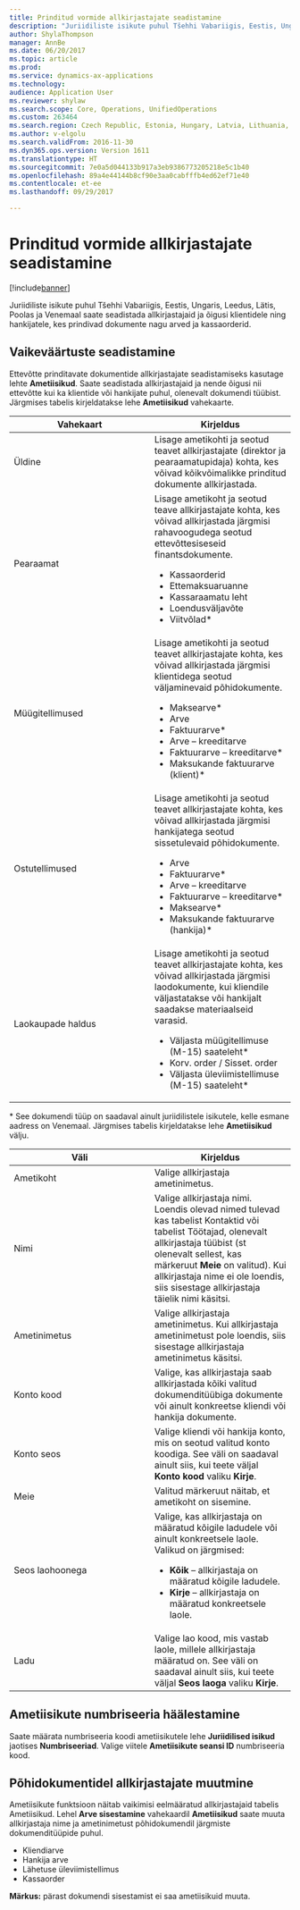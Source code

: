 ```yaml
---
title: Prinditud vormide allkirjastajate seadistamine
description: "Juriidiliste isikute puhul Tšehhi Vabariigis, Eestis, Ungaris, Leedus, Lätis, Poolas ja Venemaal saate seadistada allkirjastajaid ja õigusi klientidele ning hankijatele, kes prindivad dokumente nagu arved ja kassaorderid."
author: ShylaThompson
manager: AnnBe
ms.date: 06/20/2017
ms.topic: article
ms.prod: 
ms.service: dynamics-ax-applications
ms.technology: 
audience: Application User
ms.reviewer: shylaw
ms.search.scope: Core, Operations, UnifiedOperations
ms.custom: 263464
ms.search.region: Czech Republic, Estonia, Hungary, Latvia, Lithuania, Poland, Russia
ms.author: v-elgolu
ms.search.validFrom: 2016-11-30
ms.dyn365.ops.version: Version 1611
ms.translationtype: HT
ms.sourcegitcommit: 7e0a5d044133b917a3eb9386773205218e5c1b40
ms.openlocfilehash: 89a4e44144b8cf90e3aa0cabfffb4ed62ef71e40
ms.contentlocale: et-ee
ms.lasthandoff: 09/29/2017

---
```


# <a name="set-up-signers-for-print-forms"></a>Prinditud vormide allkirjastajate seadistamine

[!include[banner](../includes/banner.md)]


Juriidiliste isikute puhul Tšehhi Vabariigis, Eestis, Ungaris, Leedus, Lätis, Poolas ja Venemaal saate seadistada allkirjastajaid ja õigusi klientidele ning hankijatele, kes prindivad dokumente nagu arved ja kassaorderid.

<a name="set-up-default-values"></a>Vaikeväärtuste seadistamine
---------------------

Ettevõtte prinditavate dokumentide allkirjastajate seadistamiseks kasutage lehte **Ametiisikud**. Saate seadistada allkirjastajaid ja nende õigusi nii ettevõtte kui ka klientide või hankijate puhul, olenevalt dokumendi tüübist. Järgmises tabelis kirjeldatakse lehe **Ametiisikud** vahekaarte.

<table>
<colgroup>
<col width="50%" />
<col width="50%" />
</colgroup>
<thead>
<tr class="header">
<th>Vahekaart</th>
<th>Kirjeldus</th>
</tr>
</thead>
<tbody>
<tr class="odd">
<td>Üldine</td>
<td>Lisage ametikohti ja seotud teavet allkirjastajate (direktor ja pearaamatupidaja) kohta, kes võivad kõikvõimalikke prinditud dokumente allkirjastada.</td>
</tr>
<tr class="even">
<td>Pearaamat</td>
<td>Lisage ametikoht ja seotud teave allkirjastajate kohta, kes võivad allkirjastada järgmisi rahavoogudega seotud ettevõttesiseseid finantsdokumente.
<ul>
<li>Kassaorderid</li>
<li>Ettemaksuaruanne</li>
<li>Kassaraamatu leht</li>
<li>Loendusväljavõte</li>
<li>Viitvõlad*</li>
</ul></td>
</tr>
<tr class="odd">
<td>Müügitellimused</td>
<td>Lisage ametikohti ja seotud teavet allkirjastajate kohta, kes võivad allkirjastada järgmisi klientidega seotud väljaminevaid põhidokumente.
<ul>
<li>Maksearve*</li>
<li>Arve</li>
<li>Faktuurarve*</li>
<li>Arve – kreeditarve</li>
<li>Faktuurarve – kreeditarve*</li>
<li>Maksukande faktuurarve (klient)*</li>
</ul></td>
</tr>
<tr class="even">
<td>Ostutellimused</td>
<td>Lisage ametikohti ja seotud teavet allkirjastajate kohta, kes võivad allkirjastada järgmisi hankijatega seotud sissetulevaid põhidokumente.
<ul>
<li>Arve</li>
<li>Faktuurarve*</li>
<li>Arve – kreeditarve</li>
<li>Faktuurarve – kreeditarve*</li>
<li>Maksearve*</li>
<li>Maksukande faktuurarve (hankija)*</li>
</ul></td>
</tr>
<tr class="odd">
<td>Laokaupade haldus</td>
<td>Lisage ametikohti ja seotud teavet allkirjastajate kohta, kes võivad allkirjastada järgmisi laodokumente, kui kliendile väljastatakse või hankijalt saadakse materiaalseid varasid.
<ul>
<li>Väljasta müügitellimuse (M-15) saateleht*</li>
<li>Korv. order / Sisset. order</li>
<li>Väljasta üleviimistellimuse (M-15) saateleht*</li>
</ul></td>
</tr>
</tbody>
</table>

\* See dokumendi tüüp on saadaval ainult juriidilistele isikutele, kelle esmane aadress on Venemaal. Järgmises tabelis kirjeldatakse lehe **Ametiisikud** välju.

<table>
<colgroup>
<col width="50%" />
<col width="50%" />
</colgroup>
<thead>
<tr class="header">
<th>Väli</th>
<th>Kirjeldus</th>
</tr>
</thead>
<tbody>
<tr class="odd">
<td>Ametikoht</td>
<td>Valige allkirjastaja ametinimetus.</td>
</tr>
<tr class="even">
<td>Nimi</td>
<td>Valige allkirjastaja nimi. Loendis olevad nimed tulevad kas tabelist Kontaktid või tabelist Töötajad, olenevalt allkirjastaja tüübist (st olenevalt sellest, kas märkeruut <strong>Meie</strong> on valitud). Kui allkirjastaja nime ei ole loendis, siis sisestage allkirjastaja täielik nimi käsitsi.</td>
</tr>
<tr class="odd">
<td>Ametinimetus</td>
<td>Valige allkirjastaja ametinimetus. Kui allkirjastaja ametinimetust pole loendis, siis sisestage allkirjastaja ametinimetus käsitsi.</td>
</tr>
<tr class="even">
<td>Konto kood</td>
<td>Valige, kas allkirjastaja saab allkirjastada kõiki valitud dokumenditüübiga dokumente või ainult konkreetse kliendi või hankija dokumente.</td>
</tr>
<tr class="odd">
<td>Konto seos</td>
<td>Valige kliendi või hankija konto, mis on seotud valitud konto koodiga. See väli on saadaval ainult siis, kui teete väljal <strong>Konto kood</strong> valiku <strong>Kirje</strong>.</td>
</tr>
<tr class="even">
<td>Meie</td>
<td>Valitud märkeruut näitab, et ametikoht on sisemine.</td>
</tr>
<tr class="odd">
<td>Seos laohoonega</td>
<td>Valige, kas allkirjastaja on määratud kõigile ladudele või ainult konkreetsele laole. Valikud on järgmised:
<ul>
<li><strong>Kõik</strong> – allkirjastaja on määratud kõigile ladudele.</li>
<li><strong>Kirje</strong> – allkirjastaja on määratud konkreetsele laole.</li>
</ul></td>
</tr>
<tr class="even">
<td>Ladu</td>
<td>Valige lao kood, mis vastab laole, millele allkirjastaja määratud on. See väli on saadaval ainult siis, kui teete väljal <strong>Seos laoga</strong> valiku <strong>Kirje</strong>.</td>
</tr>
</tbody>
</table>

## <a name="set-up-a-number-sequence-code-for-officials"></a>Ametiisikute numbriseeria häälestamine
Saate määrata numbriseeria koodi ametiisikutele lehe **Juriidilised isikud** jaotises **Numbriseeriad**. Valige viitele **Ametiisikute seansi ID** numbriseeria kood.

## <a name="modify-signers-in-primary-documents"></a>Põhidokumentidel allkirjastajate muutmine
Ametiisikute funktsioon näitab vaikimisi eelmääratud allkirjastajaid tabelis Ametiisikud. Lehel **Arve sisestamine** vahekaardil **Ametiisikud** saate muuta allkirjastaja nime ja ametinimetust põhidokumendil järgmiste dokumenditüüpide puhul.

-   Kliendiarve
-   Hankija arve
-   Lähetuse üleviimistellimus
-   Kassaorder

**Märkus:** pärast dokumendi sisestamist ei saa ametiisikuid muuta.




